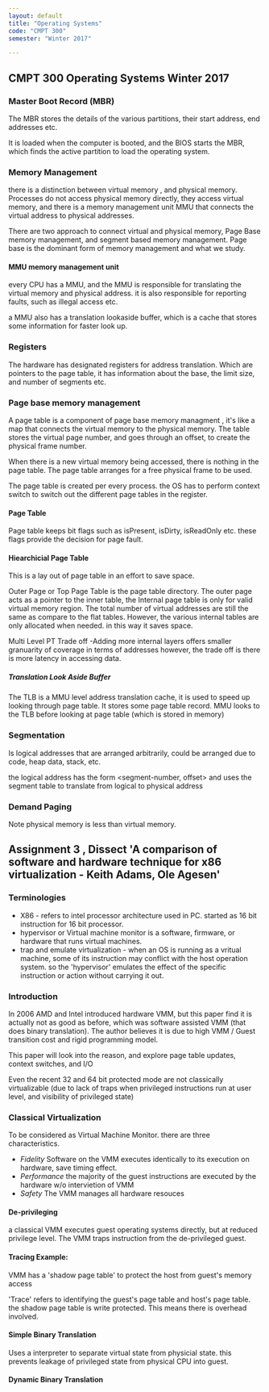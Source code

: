 ```yaml
---
layout: default
title: "Operating Systems"
code: "CMPT 300"
semester: "Winter 2017"

---
```


## CMPT 300 Operating Systems Winter 2017

### Master Boot Record (MBR)
The MBR stores the details of the various partitions, their start address, end addresses etc. 

It is loaded when the computer is booted, and the BIOS starts the MBR, which finds the active partition to load the operating system. 

### Memory Management
there is a distinction between virtual memory , and physical memory.
Processes do not access physical memory directly, they access virtual memory, and there is a memory management unit MMU that connects the virtual address to physical addresses.

There are two approach to connect virtual and physical memory, Page Base memory management, and segment based memory management. Page base is the dominant form of memory management and what we study. 

#### MMU memory management unit
every CPU has a MMU, and the MMU is responsible for translating the virtual memory and physical address.
it is also responsible for reporting faults, such as illegal access etc. 

a MMU also has a translation lookaside buffer, which is a cache that stores some information for faster look up. 

### Registers
The hardware has designated registers for address translation. Which are pointers to the page table, it has information about the base, the limit size, and number of segments etc. 

### Page base memory management 
A page table is a component of page base memory managment , it's like a map that connects the virtual memory to the physical memory. The table stores the virtual page number, and goes through an offset, to create the physical frame number. 

When there is a new virtual memory being accessed, there is nothing in the page table. The page table arranges for a free physical frame to be used.  

The page table is created per every process. the OS has to perform context switch to switch out the different page tables in the register. 

#### Page Table 
Page table keeps bit flags such as isPresent, isDirty, isReadOnly etc. these flags provide the decision for page fault. 

#### Hiearchicial Page Table 
This is a lay out of page table in an effort to save space. 

Outer Page or Top Page Table is the page table directory. The outer page acts as a pointer to the inner table, 
the Internal page table is only for valid virtual memory region. The total number of virtual addresses are still the same as compare to the flat tables. However, the various internal tables are only allocated when needed. in this way it saves space. 

Multi Level PT Trade off 
-Adding more internal layers offers smaller granuarity of coverage in terms of addresses 
however, the trade off is there is more latency in accessing data. 

##### Translation Look Aside Buffer
The TLB is a MMU level address translation cache, it is used to speed up looking through page table. It stores some page table record. MMU looks to the TLB before looking at page table (which is stored in memory)

### Segmentation 
Is logical addresses that are arranged arbitrarily, could be arranged due to code, heap data, stack, etc. 

the logical address has the form 
	<segment-number, offset>
and uses the segment table to translate from logical to physical address

### Demand Paging
Note physical memory is less than virtual memory. 

## Assignment 3 , Dissect 'A comparison of software and hardware technique for x86 virtualization - Keith Adams, Ole Agesen'

### Terminologies
- X86 - refers to intel processor architecture used in PC. started as 16 bit instruction for 16 bit processor.
- hypervisor or Virtual machine monitor is a software, firmware, or hardware that runs virtual machines. 
- trap and emulate virtualization - when an OS is running as a vritual machine, some of its instruction may conflict with the host operation system. so the 'hypervisor' emulates the effect of the specific instruction or action without carrying it out. 


### Introduction
In 2006 AMD and Intel introduced hardware VMM, but this paper find it is actually not as good as before, which was software assisted VMM (that does binary translation). The author believes it is due to high VMM / Guest transition cost and rigid programming model. 

This paper will look into the reason, and explore page table updates, context switches, and I/O 

Even the recent 32 and 64 bit protected mode are not classically virtualizable (due to lack of traps when privileged instructions run at user level, and visibility of privileged state)

### Classical Virtualization
To be considered as Virtual Machine Monitor. there are three characteristics. 
- *Fidelity* Software on the VMM executes identically to its execution on hardware, save timing effect. 
- *Performance* the majority of the guest instructions are executed by the hardware w/o intervietion of VMM 
- *Safety* The VMM manages all hardware resouces

#### De-privileging 
a classical VMM executes guest operating systems directly, but at reduced privilege level. The VMM traps instruction from the de-privileged guest. 

#### Tracing Example:
VMM has a 'shadow page table' to protect the host from guest's memory access 

'Trace' refers to identifying the guest's page table and host's page table. the shadow page table is write protected. This means there is overhead involved. 

#### Simple Binary Translation 
Uses a interpreter to separate virtual state from physicial state. this prevents leakage of privileged state from physical CPU into guest. 

#### Dynamic Binary Translation
